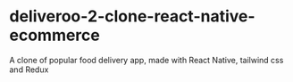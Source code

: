 # deliveroo-2-clone-react-native-ecommerce
A clone of popular food delivery app, made with React Native, tailwind css and Redux
